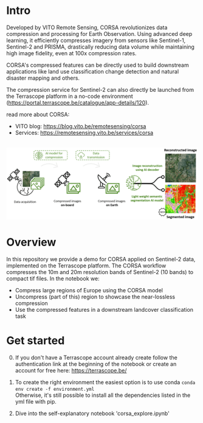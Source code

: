 # Intro

Developed by VITO Remote Sensing, CORSA revolutionizes data compression and processing for Earth Observation.
Using advanced deep learning, it efficiently compresses imagery from sensors like Sentinel-1, Sentinel-2 and PRISMA, drastically reducing data volume while maintaining high image fidelity, even at 100x compression rates.

CORSA's compressed features can be directly used to build downstream applications like land use classification change detection and natural disaster mapping and others.

The compression service for Sentinel-2 can also directly be launched from the Terrascope platform in a no-code environment (https://portal.terrascope.be/catalogue/app-details/120).

read more about CORSA:
- VITO blog: https://blog.vito.be/remotesensing/corsa
- Services: https://remotesensing.vito.be/services/corsa

<br>
<img src="images/corsa_flow.PNG" alt="The CORSA processing flow" width="800"/>

# Overview
In this repository we provide a demo for CORSA applied on Sentinel-2 data, implemented on the Terrascope platform.
The CORSA workflow compresses the 10m and 20m resolution bands of Sentinel-2 (10 bands) to compact tif files.
In the notebook we:
- Compress large regions of Europe using the CORSA model
- Uncompress (part of this) region to showcase the near-lossless compression
- Use the compressed features in a downstream landcover classification task


# Get started
0. If you don't have a Terrascope account already create follow the authentication link at the beginning of the notebook or create an account for free here: https://terrascope.be/

1. To create the right environment the easiest option is to use conda ```conda env create -f environment.yml``` <br>
Otherwise, it's still possible to install all the dependencies listed in the yml file with pip.

2. Dive into the self-explanatory notebook 'corsa_explore.ipynb'